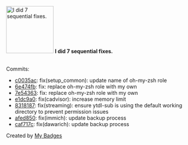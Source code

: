<img src="https://my-badges.github.io/my-badges/fix-6+.png" alt="I did 7 sequential fixes." title="I did 7 sequential fixes." width="128">
<strong>I did 7 sequential fixes.</strong>
<br><br>

Commits:

- <a href="https://github.com/snyssen/infra-snyssen.be/commit/c0035ac37b79bf03db8513954353a81f1a16617a">c0035ac</a>: fix(setup_common): update name of oh-my-zsh role
- <a href="https://github.com/snyssen/infra-snyssen.be/commit/6e474fbbbdc6f1f3520d13e4d7bb88995117e39f">6e474fb</a>: fix: replace oh-my-zsh role with my own
- <a href="https://github.com/snyssen/infra-snyssen.be/commit/7e54363e4ab211754bd9c5d9d7d39bf162c7f1f1">7e54363</a>: fix: replace oh-my-zsh role with my own
- <a href="https://github.com/snyssen/infra-snyssen.be/commit/e1dc9a04f67213fe954b68a3725be2bc030500bf">e1dc9a0</a>: fix(cadvisor): increase memory limit
- <a href="https://github.com/snyssen/infra-snyssen.be/commit/831818745642f7a84c19716c91a7a55c95ee7cc6">8318187</a>: fix(streaming): ensure ytdl-sub is using the default working directory to prevent permission issues
- <a href="https://github.com/snyssen/infra-snyssen.be/commit/afed8503709969112b6d5bec56cf998ce7b0ad92">afed850</a>: fix(immich): update backup process
- <a href="https://github.com/snyssen/infra-snyssen.be/commit/caf717cea9ae5328c3b04a52d79e150e797d8a71">caf717c</a>: fix(dawarich): update backup process


Created by <a href="https://github.com/my-badges/my-badges">My Badges</a>